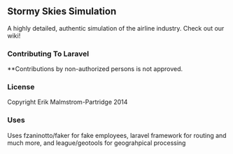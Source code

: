 ## Stormy Skies Simulation

A highly detailed, authentic simulation of the airline industry. Check out our wiki!


### Contributing To Laravel

**Contributions by non-authorized persons is not approved.

### License

Copyright Erik Malmstrom-Partridge 2014

### Uses

Uses fzaninotto/faker for fake employees, laravel framework for routing and much more, and league/geotools for geograhpical processing